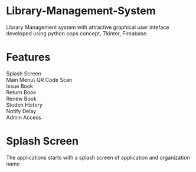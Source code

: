 # Library-Management-System

 Library Management system with attractive graphical user inteface developed using python oops concept, Tkinter, Fireabase.
 
# Features
 Splash Screen\
 Main Menu\ 
 QR Code Scan\
 Issue Book\
 Return Book\
 Renew Book\
 Studen History\
 Notify Delay\
 Admin Access
 

# Splash Screen
The applications starts with a splash screen of application and organization name
